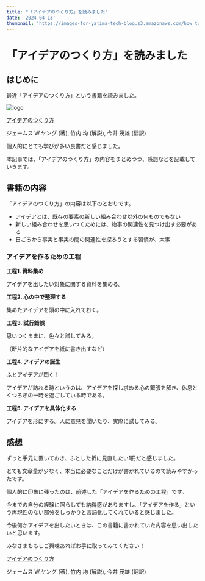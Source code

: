 ```yaml
---
title: "「アイデアのつくり方」を読みました"
date: '2024-04-13'
thumbnail: 'https://images-for-yajima-tech-blog.s3.amazonaws.com/how_to_create_an_idea.jpg'
---
```

# 「アイデアのつくり方」を読みました

## はじめに

最近「アイデアのつくり方」という書籍を読みました。

![logo](https://images-for-yajima-tech-blog.s3.amazonaws.com/how_to_create_an_idea.jpg)

[アイデアのつくり方](https://amzn.asia/d/6h45zwx)

ジェームス W.ヤング (著), 竹内 均 (解説), 今井 茂雄 (翻訳)

個人的にとても学びが多い良書だと感じました。

本記事では、「アイデアのつくり方」の内容をまとめつつ、感想などを記載していきます。

## 書籍の内容

「アイデアのつくり方」の内容は以下のとおりです。

- アイデアとは、既存の要素の新しい組み合わせ以外の何ものでもない
- 新しい組み合わせを思いつくためには、物事の関連性を見つけ出す必要がある
- 日ごろから事実と事実の間の関連性を探ろうとする習慣が、大事

### アイデアを作るための工程

**工程1. 資料集め**

アイデアを出したい対象に関する資料を集める。

**工程2. 心の中で整理する**

集めたアイデアを頭の中に入れておく。

**工程3. 試行錯誤**

思いつくままに、色々と試してみる。

（断片的なアイデアを紙に書き出すなど）

**工程4. アイデアの誕生**

ふとアイデアが閃く！

アイデアが訪れる時というのは、アイデアを探し求める心の緊張を解き、休息とくつろぎの一時を過ごしている時である。

**工程5. アイデアを具体化する**

アイデアを形にする。人に意見を聞いたり、実際に試してみる。

## 感想

ずっと手元に置いておき、ふとした折に見直したい1冊だと感じました。

とても文章量が少なく、本当に必要なことだけが書かれているので読みやすかったです。

個人的に印象に残ったのは、前述した「アイデアを作るための工程」です。

今までの自分の経験に照らしても納得感がありますし、「アイデアを作る」という再現性のない部分をしっかりと言語化してくれていると感じました。

今後何かアイデアを出したいときは、この書籍に書かれていた内容を思い出したいと思います。

みなさまももしご興味あればお手に取ってみてください！

[アイデアのつくり方](https://amzn.asia/d/6h45zwx)

ジェームス W.ヤング (著), 竹内 均 (解説), 今井 茂雄 (翻訳)
